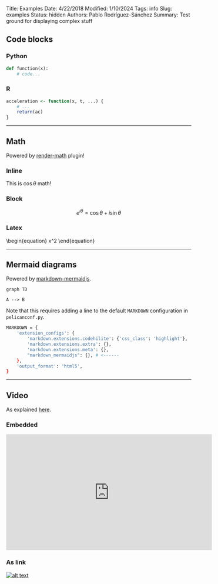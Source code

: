Title: Examples
Date: 4/22/2018
Modified: 1/10/2024
Tags: info
Slug: examples
Status: hidden
Authors: Pablo Rodríguez-Sánchez
Summary: Test ground for displaying complex stuff

## Code blocks

### Python
```python
def function(x):
    # code...
```


### R
```r
acceleration <- function(x, t, ...) {
    # ...
    return(ac)
}
```

---

## Math

Powered by [render-math](https://github.com/pelican-plugins/render-math) plugin!

### Inline
This is $\cos \theta$ math!

### Block

$$
e^{i\theta} = \cos \theta + i \sin \theta
$$

### Latex
\begin{equation} x^2 \end{equation}

---

## Mermaid diagrams

Powered by [markdown-mermaidjs](https://github.com/Lee-W/markdown-mermaidjs).

```mermaid
graph TD

A --> B

```

Note that this requires adding a line to the default `MARKDOWN` configuration in `pelicanconf.py`.

```sh
MARKDOWN = {
    'extension_configs': {
        'markdown.extensions.codehilite': {'css_class': 'highlight'},
        'markdown.extensions.extra': {},
        'markdown.extensions.meta': {},
        "markdown_mermaidjs": {}, # <------
    },
    'output_format': 'html5',
}
```

---

## Video

As explained [here](https://blog.markdowntools.com/posts/how-to-embed-a-video-in-markdown).

### Embedded
<iframe width="560" height="315" src="https://www.youtube.com/embed/tzxlw14Z8wU" frameborder="0" allow="accelerometer; autoplay; clipboard-write; encrypted-media; gyroscope; picture-in-picture" allowfullscreen></iframe>

### As link
[![alt text](https://img.youtube.com/vi/tzxlw14Z8wU/0.jpg)](https://www.youtube.com/watch?v=tzxlw14Z8wU)